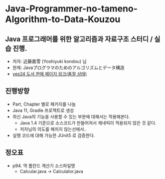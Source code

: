 # Java-Programmer-no-tameno-Algorithm-to-Data-Kouzou

## Java 프로그래머를 위한 알고리즘과 자료구조 스터디 / 실습 진행. 
* 저자: 近藤嘉雪 (Yoshiyuki kondou) 님 
* 원제: Javaプログラマのためのアルゴリズムとデータ構造
* [yes24 도서 판매 페이지 링크(품절 상태)](http://www.yes24.com/Product/Goods/1441332?scode=029)

## 진행방향
* Part, Chapter 별로 패키지를 나눔
* Java 11, Gradle 프로젝트로 생성
* 최신 Java의 기능을 사용할 수 있는 부분에 대해서는 적용해본다.
  * Java 1.4 기준으로 소스코드가 만들어져서 제네릭이 적용되지 않은 것 같다.
  * 저자님의 의도를 해치지 않는선에서..
* 실행 코드에 대해 가능한 JUnit5 로 검증한다.


## 정오표
* p94. 역 폴란드 계산기 소스파일명 
  * Calcular.java -> Calculator.java
    
